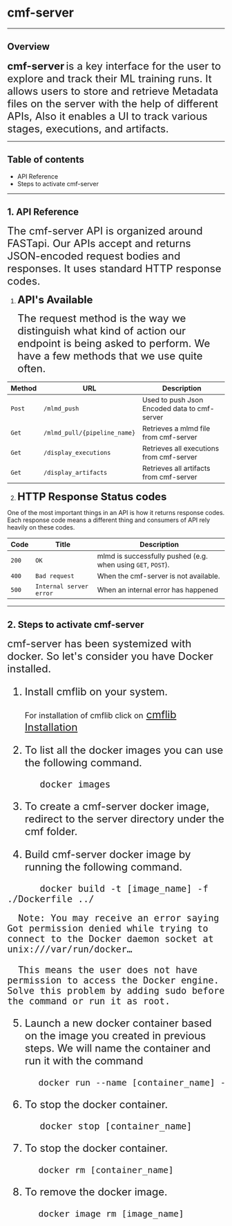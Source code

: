 # cmf-server
***
## Overview

 <font size=5>__cmf-server__</font> <font size=5> is a key interface for the user to explore and track their ML training runs. It allows users to store and retrieve
Metadata files on the server with the help of different APIs, Also it enables a UI to track various stages, executions, and artifacts. </font>
***
## Table of contents
- API Reference
- Steps to activate cmf-server
***
## 1. API Reference
<font size=5>The cmf-server API is organized around FASTapi. Our APIs accept and returns JSON-encoded 
request bodies and responses. It uses standard HTTP response codes.</font>

1. <font size=5>**API's Available**</font>

    <font size=5>The request method is the way we distinguish what kind of action our endpoint is being asked to perform. We have a few methods that we use quite often.</font>

| Method | URL                          | Description                                  | 
|--------|------------------------------|----------------------------------------------|
| `Post` | `/mlmd_push`                 | Used to push Json Encoded data to cmf-server |
| `Get`  | `/mlmd_pull/{pipeline_name}` | Retrieves a mlmd file from cmf-server        |
| `Get`  | `/display_executions`        | Retrieves all executions from cmf-server     |
| `Get`  | `/display_artifacts`         | Retrieves all artifacts from cmf-server      |

2. <font size=5>**HTTP Response Status codes**</font>

One of the most important things in an API is how it returns response codes. Each response code means a different thing and consumers of  API rely heavily on these codes.

| Code  | Title                     | Description                                                  |
|-------| ------------------------- |--------------------------------------------------------------|
| `200` | `OK`                      | mlmd is successfully pushed (e.g. when using `GET`, `POST`). |
| `400` | `Bad request`             | When the cmf-server is not available.                        |
| `500` | `Internal server error`   | When an internal error has happened                          |

***
## 2. Steps to activate cmf-server

   <font size=5>cmf-server has been systemized with docker. So let's consider you have Docker installed.

1. Install cmflib on your system.

   <font size=4>For installation of cmflib click on</font> [cmflib Installation](https://github.com/abhinavchobey/cmf/blob/federated_cmf/README.md)

2.  To list all the docker images you can use the following command.
```
      docker images
```

3. To create a cmf-server docker image, redirect to the server directory under the cmf folder.


4. Build cmf-server docker image by running the following command.
```
      docker build -t [image_name] -f ./Dockerfile ../
```

      Note: You may receive an error saying Got permission denied while trying to connect to the Docker daemon socket at unix:///var/run/docker…

      This means the user does not have permission to access the Docker engine. Solve this problem by adding sudo before the command or run it as root.

5. Launch a new docker container based on the image you created in previous steps. We will name the container and run it with the command 
<pre>
      docker run --name [container_name] -p 80:80 [image_name]
</pre>

6. To stop the docker container.
```
      docker stop [container_name]
```

7. To stop the docker container.
<pre>
      docker rm [container_name] 
</pre>

8. To remove the docker image.
<pre>
      docker image rm [image_name] 
</pre>